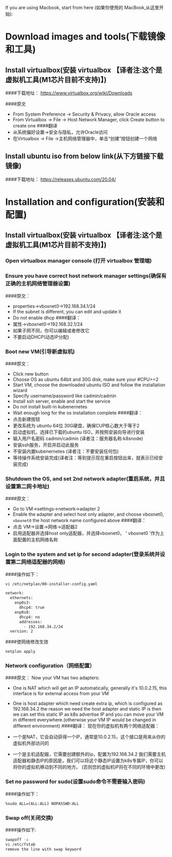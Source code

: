If you are using Macbook, start from here
(如果你使用的 MacBook,从这里开始):

# Download images and tools(下载镜像和工具)

## Install virtualbox(安装 virtualbox 【译者注:这个是虚拟机工具(M1芯片目前不支持)】)

####下载地址：
https://www.virtualbox.org/wiki/Downloads

####原文
- From System Preference -> Security & Privacy, allow Oracle access
- From Virtualbox -> File -> Host Network Manager, click Create button to create one
####翻译
- 从系统偏好设置->安全与隐私，允许Oracle访问
- 在Virtualbox -> File ->主机网络管理器中，单击“创建”按钮创建一个网络

## Install ubuntu iso from below link(从下方链接下载镜像)
####下载地址：
https://releases.ubuntu.com/20.04/

# Installation and configuration(安装和配置)

## Install virtualbox(安装 virtualbox 【译者注:这个是虚拟机工具(M1芯片目前不支持)】)

### Open virtualbox manager console (打开 virtualbox 管理端)

### Ensure you have correct host network manager settings(确保有正确的主机网络管理器设置)

####原文：
- properties->vboxnet0->192.168.34.1/24
- If the subnet is different, you can edit and update it
- Do not enable dhcp
####翻译：
- 属性->vboxnet0->192.168.32.1/24
- 如果子网不同，你可以编辑或者修改它
- 不要启动DHCP(动态IP分配)

### Boot new VM(引导新虚拟机)

####原文：
- Click new button
- Choose OS as ubuntu 64bit and 30G disk, make sure your #CPU>=2
- Start VM, choose the downloaded ubuntu ISO and follow the installation wizard
- Specify username/password like cadmin/cadmin
- Install ssh server, enable and start the service
- Do not install built-in kubenernetes
- Wait enough long for the os installation complete
####翻译：
- 点击新建按钮
- 更改系统为 ubuntu 64位 30G硬盘，确保CUP核心数大于等于2
- 启动虚拟机，选择已下载的ubuntu ISO，并按照安装向导进行安装
- 输入用户名密码 cadmin/cadmin (译者注：服务器名称:k8snode)
- 安装ssh服务，开启并启动此服务
- 不安装内置kubenernetes (译者注：不要安装任何包)
- 等待操作系统安装完成(译者注：等到提示现在重启按钮出来，就表示已经安装完成)

### Shutdown the OS, and set 2nd network adapter(重启系统，并且设置第二网卡地址)

####原文：
- Go to VM->settings->network->adapter 2
- Enable the adapter and select host only adapter, and choose vboxnet0, `vboxnet0` the host network name configured above
####翻译：
- 点击 VM->设置->网络->适配器2
- 启用适配器并选择host only适配器，并选择vboxnet0， ' vboxnet0 '作为上面配置的主机网络名称

### Login to the system and set ip for second adapter(登录系统并设置第二网络适配器的网络)

####操作如下：
```sh
vi /etc/netplan/00-installer-config.yaml

network:
  ethernets:
    enp0s3:
      dhcp4: true
    enp0s8:
      dhcp4: no
      addresses:
        - 192.168.34.2/24
  version: 2
```

####使网络修改生效
```sh
netplan apply
```

### Network configuration（网络配置）

####原文：
Now your VM has two adapters:

- One is NAT which will get an IP automatically, generally it's 10.0.2.15, this interface is for external access 
  from your VM
- One is host adapter which need create extra ip, which is configured as 192.168.34.2
  the reason we need the host adapter and static IP is then we can set this static IP 
  as k8s advertise IP and you can move your VM in different everywhere.(otherwise your VM IP would be changed 
  in different environment)
####翻译：
现在你的虚拟机有两个网络适配器：

- 一个是NAT，它会自动获得一个IP，通常是10.0.2.15，这个接口是用来从你的虚拟机外部访问的
- 一个是主机适配器，它需要创建额外的ip，配置为192.168.34.2
我们需要主机适配器和静态IP的原因是，我们可以将这个静态IP设置为k8s专属IP，你可以将你的虚拟机移动到不同的地方。
(否则您的虚拟机IP将在不同的环境中更改)

### Set no password for sudo(设置sudo命令不需要输入密码)
####操作如下：
```sh
%sudo ALL=(ALL:ALL) NOPASSWD:ALL
```

### Swap off(关闭交换)
####操作如下:
```sh
swapoff -a
vi /etc/fstab
remove the line with swap keyword
```
